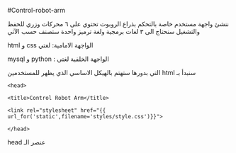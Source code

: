 #Control-robot-arm

ننشئ واجهة مستخدم خاصة بالتحكم بذراع الروبوت تحتوي على ٦ محركات وزري للحفظ والتشغيل سنحتاج الى ٣ لغات برمجية ولغة ترميز واحدة ستصنف حسب الآتي

html و css الواجهة الامامية: لغتي


mysql و python :  الواجهة الخلفية لغتي

التي بدورها ستهتم بالهيكل الاساسي الذي يظهر للمستخدمين html سنبدأ بـ

    <head>
    
    <title>Control Robot Arm</title>
    
    <link rel="stylesheet" href="{{ url_for('static',filename='styles/style.css')}}">
    
    </head>
 head عنصر الـ
